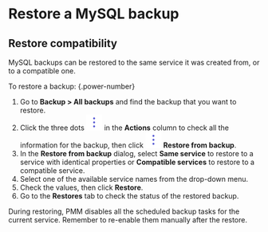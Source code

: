 # Restore a MySQL backup

## Restore compatibility

MySQL backups can be restored to the same service it was created from, or to a compatible one. 

To restore a backup:
{.power-number}

1. Go to <i class="uil uil-history"></i> **Backup > All backups** and find the backup that you want to restore.
2. Click the three dots ![](../../images/dots-three-vertical.png) in the **Actions** column to check all the information for the backup, then click ![](../../images/dots-three-vertical.png) **Restore from backup**.
3. In the **Restore from backup** dialog, select **Same service** to restore to a service with identical properties or **Compatible services** to restore to a compatible service.
4. Select one of the available service names from the drop-down menu.
5. Check the values, then click **Restore**.
6. Go to the **Restores** tab to check the status of the restored backup.

During restoring, PMM disables all the scheduled backup tasks for the current service. Remember to re-enable them manually after the restore.
